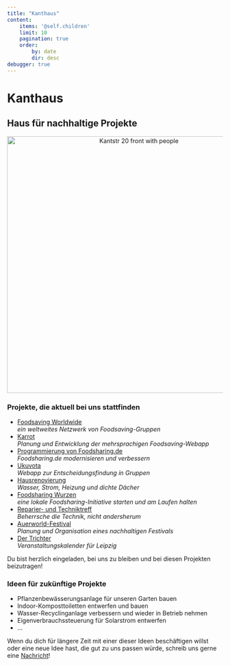 ```yaml
---
title: "Kanthaus"
content:
    items: '@self.children'
    limit: 10
    pagination: true
    order:
        by: date
        dir: desc
debugger: true
---
```


# Kanthaus

## Haus für nachhaltige Projekte

<p align="center">
  <img src="/pics/kanthausFolk1.jpg" alt="Kantstr 20 front with people" height="600px">
  <br/>
</p>

### Projekte, die aktuell bei uns stattfinden

- [Foodsaving Worldwide](http://foodsaving.world/)<br>
  _ein weltweites Netzwerk von Foodsaving-Gruppen_
- [Karrot](https://github.com/yunity/karrot-frontend)<br>
  _Planung und Entwicklung der mehrsprachigen Foodsaving-Webapp_
- [Programmierung von Foodsharing.de](https://devblog.foodsharing.de)</a><br>
  _Foodsharing.de modernisieren und verbessern_
- [Ukuvota](https://gitlab.com/yunity/ukuvota)<br>
  _Webapp zur Entscheidungsfindung in Gruppen_
- [Hausrenovierung](https://gitlab.com/kanthaus/kanthaus-public/issues)<br>
  _Wasser, Strom, Heizung und dichte Dächer_
- [Foodsharing Wurzen](/projects/foodsharing)<br>
  _eine lokale Foodsharing-Initiative starten und am Laufen halten_
- [Reparier- und Techniktreff](/projects/repaircafe)<br>
  _Beherrsche die Technik, nicht andersherum_
- [Auerworld-Festival](https://auerworld-festival.de/)<br>
  _Planung und Organisation eines nachhaltigen Festivals_
- [Der Trichter](https://trichter.cc/)<br>
  _Veranstaltungskalender für Leipzig_

Du bist herzlich eingeladen, bei uns zu bleiben und bei diesen Projekten beizutragen!

### Ideen für zukünftige Projekte

- Pflanzenbewässerungsanlage für unseren Garten bauen
- Indoor-Komposttoiletten entwerfen und bauen
- Wasser-Recyclinganlage verbessern und wieder in Betrieb nehmen
- Eigenverbrauchssteuerung für Solarstrom entwerfen
- ...

Wenn du dich für längere Zeit mit einer dieser Ideen beschäftigen willst oder eine neue Idee hast, die gut zu uns passen würde, schreib uns gerne eine [Nachricht](/contact)!
